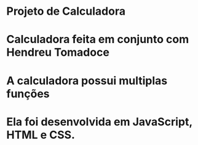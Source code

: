 # Projeto de Calculadora 

# Calculadora feita em conjunto com Hendreu Tomadoce
# A calculadora possui multiplas funções
# Ela foi desenvolvida em JavaScript, HTML e CSS.